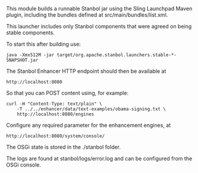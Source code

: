 <!--
  Licensed to the Apache Software Foundation (ASF) under one or more
  contributor license agreements.  See the NOTICE file distributed with
  this work for additional information regarding copyright ownership.
  The ASF licenses this file to You under the Apache License, Version 2.0
  (the "License"); you may not use this file except in compliance with
  the License.  You may obtain a copy of the License at

      http://www.apache.org/licenses/LICENSE-2.0

  Unless required by applicable law or agreed to in writing, software
  distributed under the License is distributed on an "AS IS" BASIS,
  WITHOUT WARRANTIES OR CONDITIONS OF ANY KIND, either express or implied.
  See the License for the specific language governing permissions and
  limitations under the License.
-->

This module builds a runnable Stanbol jar using the Sling Launchpad Maven plugin,
including the bundles defined at src/main/bundles/list.xml.

This launcher includes only Stanbol components that were agreed on being stable
components.

To start this after building use:

    java -Xmx512M -jar target/org.apache.stanbol.launchers.stable-*-SNAPSHOT.jar

The Stanbol Enhancer HTTP endpoint should then be available at 

    http://localhost:8080

So that you can POST content using, for example:

    curl -H "Content-Type: text/plain" \
        -T ../../enhancer/data/text-examples/obama-signing.txt \
        http://localhost:8080/engines

Configure any required parameter for the enhancement engines, at

    http://localhost:8080/system/console/

The OSGi state is stored in the ./stanbol folder.

The logs are found at stanbol/logs/error.log and can be configured from the
OSGi console.
